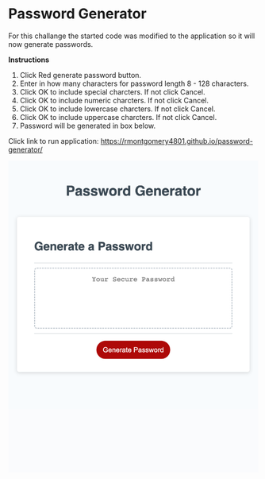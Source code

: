 # **Password Generator**

For this challange the started code was modified to the application so it will now generate passwords.

**Instructions**
1. Click Red generate password button.
2. Enter in how many characters for password length 8 - 128 characters.
3. Click OK to include special charcters. If not click Cancel.
4. Click OK to include numeric charcters. If not click Cancel.
5. Click OK to include lowercase charcters. If not click Cancel.
6. Click OK to include uppercase charcters. If not click Cancel.
7. Password will be generated in box below.


Click link to run application: https://rmontgomery4801.github.io/password-generator/


![screenshot](assets/screenshot.html.png)
